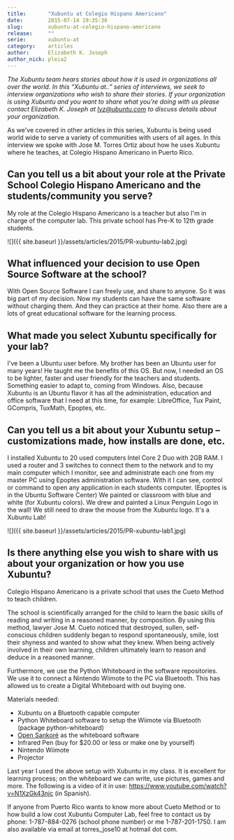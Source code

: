 ```yaml
---
title:       "Xubuntu at Colegio Hispano Americano"
date:        2015-07-14 19:35:36
slug:        xubuntu-at-colegio-hispano-americano
release:     ""
serie:       xubuntu-at
category:    articles
author:      Elizabeth K. Joseph
author_nick: pleia2
---
```


*The Xubuntu team hears stories about how it is used in organizations all over the world. In this “Xubuntu at..” series of interviews, we seek to interview organizations who wish to share their stories. If your organization is using Xubuntu and you want to share what you’re doing with us please contact Elizabeth K. Joseph at lyz@ubuntu.com to discuss details about your organization.*

As we've covered in other articles in this series, Xubuntu is being used world wide to serve a variety of communities with users of all ages. In this interview we spoke with Jose M. Torres Ortiz about how he uses Xubuntu where he teaches, at Colegio Hispano Americano in Puerto Rico.

Can you tell us a bit about your role at the Private School Colegio Hispano Americano and the students/community you serve?
---------------------------------------------------------------------------------------------------------------------------

My role at the Colegio Hispano Americano is a teacher but also I'm in charge of the computer lab. This private school has Pre-K to 12th grade students.

![]({{ site.baseurl }}/assets/articles/2015/PR-xubuntu-lab2.jpg)

What influenced your decision to use Open Source Software at the school?
------------------------------------------------------------------------

With Open Source Software I can freely use, and share to anyone. So it was big part of my decision. Now my students can have the same software without charging them. And they can practice at their home. Also there are a lots of great educational software for the learning process.

What made you select Xubuntu specifically for your lab?
-------------------------------------------------------

I've been a Ubuntu user before. My brother has been an Ubuntu user for many years! He taught me the benefits of this OS. But now, I needed an OS to be lighter, faster and user friendly for the teachers and students. Something easier to adapt to, coming from Windows. Also, because Xubuntu is an Ubuntu flavor it has all the administration, education and office software that I need at this time, for example: LibreOffice, Tux Paint, GCompris, TuxMath, Epoptes, etc.

Can you tell us a bit about your Xubuntu setup – customizations made, how installs are done, etc.
-------------------------------------------------------------------------------------------------

I installed Xubuntu to 20 used computers Intel Core 2 Duo with 2GB RAM. I used a router and 3 switches to connect them to the network and to my main computer which I monitor, see and administrate each one from my master PC using Epoptes administration software. With it I can see, control or command to open any application in each students computer. (Epoptes is in the Ubuntu Software Center) We painted or classroom with blue and white (for Xubuntu colors). We drew and painted a Linux Penguin Logo in the wall! We still need to draw the mouse from the Xubuntu logo. It's a Xubuntu Lab!

![]({{ site.baseurl }}/assets/articles/2015/PR-xubuntu-lab1.jpg)

Is there anything else you wish to share with us about your organization or how you use Xubuntu?
------------------------------------------------------------------------------------------------

Colegio Hispano Americano is a private school that uses the Cueto Method to teach children.

The school is scientifically arranged for the child to learn the basic skills of reading and writing in a reasoned manner, by composition. By using this method, lawyer Jose M. Cueto noticed that destroyed, sullen, self-conscious children suddenly began to respond spontaneously, smile, lost their shyness and wanted to show what they knew. When being actively involved in their own learning, children ultimately learn to reason and deduce in a reasoned manner.

Furthermore, we use the Python Whiteboard in the software repositories. We use it to connect a Nintendo Wiimote to the PC via Bluetooth. This has allowed us to create a Digital Whiteboard with out buying one.

Materials needed:

- Xubuntu on a Bluetooth capable computer
- Python Whiteboard software to setup the Wiimote via Bluetooth (package python-whiteboard)
- [Open Sankoré](http://open-sankore.org/) as the whiteboard software
- Infrared Pen (buy for $20.00 or less or make one by yourself)
- Nintendo Wiimote
- Projector

Last year I used the above setup with Xubuntu in my class. It is excellent for learning process; on the whiteboard we can write, use pictures, games and more. The following is a video of it in use: <https://www.youtube.com/watch?v=N1XzGk43njc> (in Spanish).

If anyone from Puerto Rico wants to know more about Cueto Method or to how build a low cost Xubuntu Computer Lab, feel free to contact us by phone: 1-787-884-0276 (school phone number) or me 1-787-201-1750. I am also available via email at torres_jose10 at hotmail dot com.
